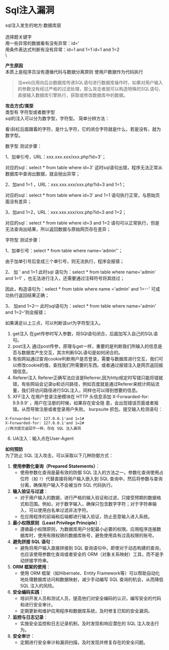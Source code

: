 # Sql注入漏洞

sql注入发生的地方:数据库层\
\
选择题关键字\
用一些异常的数据看有没有异常：id=‘\
用条件表达式判断有没有异常：id=1 and 1=1         id=1 and 1=2\
\


**产生原因** \
本质上是程序员没有遵循代码与数据分离原则 使用户数据作为代码执行

> 当web应用向后台数据库传递SQL语句进行数据库操作时，如果对用户输入的参数没有经过严格的过滤处理，那么攻击者就可以构造特殊的SQL语句，直接输入数据库引擎执行，获取或修改数据库中的数据。

**攻击方式/类型** \
类型有 字符型或者数字型\
sql的注入可以分为数字型，字符型。 简单分辨方法：

看\斜杠后面跟着的字符，是什么字符，它的闭合字符就是什么，若是没有，就为数字型。

数字型 测试步骤：

1、加单引号，URL：xxx.xxx.xxx/xxx.php?id=3'；

对应的sql：select \* from table where id=3' 这时sql语句出错，程序无法正常从数据库中查询出数据，就会抛出异常；

2、加and 1=1 ，URL：xxx.xxx.xxx/xxx.php?id=3 and 1=1；

对应的sql：select \* from table where id=3' and 1=1 语句执行正常，与原始页面没有差异；

3、加and 1=2，URL：xxx.xxx.xxx/xxx.php?id=3 and 1=2；

对应的sql：select \* from table where id=3 and 1=2 语句可以正常执行，但是无法查询出结果，所以返回数据与原始网页存在差异；

字符型 测试步骤：

1、加单引号：select \* from table where name='admin''；

由于加单引号后变成三个单引号，则无法执行，程序会报错；

2、 加 ' and 1=1 此时sql 语句为：select \* from table where name='admin' and 1=1' ，也无法进行注入，还需要通过注释符号将其绕过；

因此，构造语句为：select \* from table where name ='admin' and 1=--' 可成功执行返回结果正确；

3、 加and 1=2— 此时sql语句为：select \* from table where name='admin' and 1=2–'则会报错；

如果满足以上三点，可以判断该url为字符型注入。

1. get注入 在get传参时写入参数，将SQl语句闭合，后面加写入自己的SQL语句。
2. post注入 通过post传参，原理与get一样，重要的是判断我们所输入的信息是否与数据库产生交互，其次判断SQL语句是如何闭合的。
3. 有些网站通过查询cookie判断用户是否登录，需要与数据库进行交互，我们可以修改cookie的值，查找我们所需要的东西。或者通过报错注入是网页返回报错信息。
4. Referer注入 Referer正确写法应该是Referrer,因为http规定时写错只能将错就错，有些网站会记录ip和访问路径，例如百度就是通过Referer来统计网站流量，我们将访问路径进行SQL注入，同样也可以得到想要的信息。
5. XFF注入 在用户登录注册模块在 HTTP 头信息添加 X-Forwarded-for: 9.9.9.9' ，用户在注册的时候，如果存在安全隐 患，会出现错误页面或者报错。从而导致注册或者登录用户失败。 burpsuite 抓包，提交输入检测语句：

```
X-Forwarded-for: 127.0.0.1'and 1=1#
X-Forwarded-for: 127.0.0.1'and 1=2#
//两次提交返回不一样，存在 SQL 注入漏洞
```

6. UA注入：输入点在User-Agent



**如何预防** \
为了防止 SQL 注入攻击，可以采取以下几种防御方式：

1. **使用参数化查询（Prepared Statements）**：
   * 使用参数化查询是最有效的防御 SQL 注入的方法之一。参数化查询使用占位符（如 `?`）代替直接将用户输入嵌入到 SQL 查询中，然后将参数与查询分离，确保用户输入不会被当作 SQL 代码执行。
2. **输入验证与过滤**：
   * 对于用户输入的数据，进行严格的输入验证和过滤，只接受预期的数据格式和范围。例如，对于数字输入，确保只包含数字字符；对于字符串输入，可以使用白名单过滤非法字符。
   * 在应用程序的前端和后端都进行输入验证，防止恶意输入进入系统。
3. **最小权限原则（Least Privilege Principle）**：
   * 遵循最小权限原则，为数据库用户分配最小必要的权限。应用程序连接数据库时，使用有限权限的数据库账号，避免使用具有过高权限的账号。
4. **避免拼接 SQL 语句**：
   * 避免将用户输入直接拼接到 SQL 查询语句中。即使对于动态构建的查询，也应该使用参数化查询或者安全的 ORM（对象关系映射）工具，而不是手动拼接字符串。
5. **ORM 框架的使用**：
   * 使用 ORM 框架（如Hibernate、Entity Framework等）可以帮助自动化地处理数据库访问和数据映射，减少手动编写 SQL 查询的机会，从而降低 SQL 注入的风险。
6. **安全编码实践**：
   * 培训开发人员和测试人员，提高他们对安全编码的认识，编写安全的代码和进行安全审计。
   * 定期更新和维护应用程序和数据库系统，及时修复已知的安全漏洞。
7. **监控与日志记录**：
   * 实施安全监控和日志记录机制，及时发现和响应潜在的 SQL 注入攻击行为。
8. **安全审计**：
   * 定期进行安全审计和漏洞扫描，及时发现并修复存在的安全问题。

